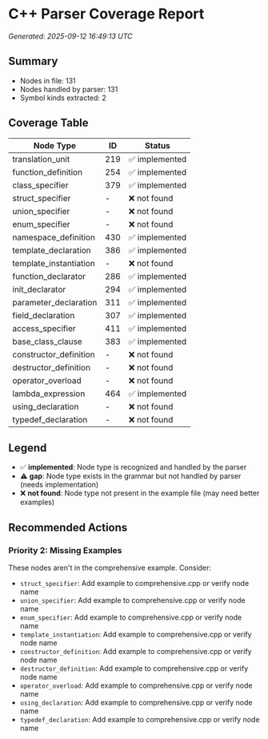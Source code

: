 # C++ Parser Coverage Report

*Generated: 2025-09-12 16:49:13 UTC*

## Summary
- Nodes in file: 131
- Nodes handled by parser: 131
- Symbol kinds extracted: 2

## Coverage Table

| Node Type | ID | Status |
|-----------|-----|--------|
| translation_unit | 219 | ✅ implemented |
| function_definition | 254 | ✅ implemented |
| class_specifier | 379 | ✅ implemented |
| struct_specifier | - | ❌ not found |
| union_specifier | - | ❌ not found |
| enum_specifier | - | ❌ not found |
| namespace_definition | 430 | ✅ implemented |
| template_declaration | 386 | ✅ implemented |
| template_instantiation | - | ❌ not found |
| function_declarator | 286 | ✅ implemented |
| init_declarator | 294 | ✅ implemented |
| parameter_declaration | 311 | ✅ implemented |
| field_declaration | 307 | ✅ implemented |
| access_specifier | 411 | ✅ implemented |
| base_class_clause | 383 | ✅ implemented |
| constructor_definition | - | ❌ not found |
| destructor_definition | - | ❌ not found |
| operator_overload | - | ❌ not found |
| lambda_expression | 464 | ✅ implemented |
| using_declaration | - | ❌ not found |
| typedef_declaration | - | ❌ not found |

## Legend

- ✅ **implemented**: Node type is recognized and handled by the parser
- ⚠️ **gap**: Node type exists in the grammar but not handled by parser (needs implementation)
- ❌ **not found**: Node type not present in the example file (may need better examples)

## Recommended Actions

### Priority 2: Missing Examples
These nodes aren't in the comprehensive example. Consider:

- `struct_specifier`: Add example to comprehensive.cpp or verify node name
- `union_specifier`: Add example to comprehensive.cpp or verify node name
- `enum_specifier`: Add example to comprehensive.cpp or verify node name
- `template_instantiation`: Add example to comprehensive.cpp or verify node name
- `constructor_definition`: Add example to comprehensive.cpp or verify node name
- `destructor_definition`: Add example to comprehensive.cpp or verify node name
- `operator_overload`: Add example to comprehensive.cpp or verify node name
- `using_declaration`: Add example to comprehensive.cpp or verify node name
- `typedef_declaration`: Add example to comprehensive.cpp or verify node name

